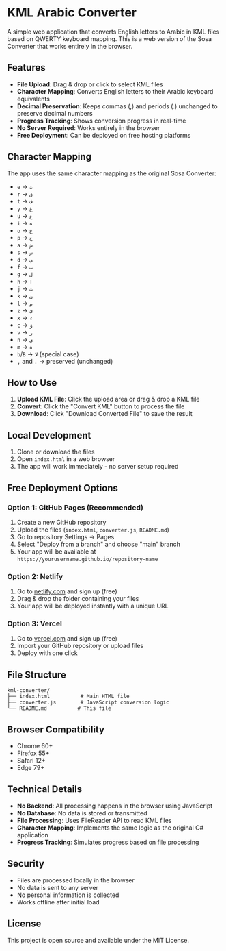 # KML Arabic Converter

A simple web application that converts English letters to Arabic in KML files based on QWERTY keyboard mapping. This is a web version of the Sosa Converter that works entirely in the browser.

## Features

- **File Upload**: Drag & drop or click to select KML files
- **Character Mapping**: Converts English letters to their Arabic keyboard equivalents
- **Decimal Preservation**: Keeps commas (,) and periods (.) unchanged to preserve decimal numbers
- **Progress Tracking**: Shows conversion progress in real-time
- **No Server Required**: Works entirely in the browser
- **Free Deployment**: Can be deployed on free hosting platforms

## Character Mapping

The app uses the same character mapping as the original Sosa Converter:

- `e` → `ث`
- `r` → `ق`
- `t` → `ف`
- `y` → `غ`
- `u` → `ع`
- `i` → `ه`
- `o` → `خ`
- `p` → `ح`
- `a` → `ش`
- `s` → `س`
- `d` → `ي`
- `f` → `ب`
- `g` → `ل`
- `h` → `ا`
- `j` → `ت`
- `k` → `ن`
- `l` → `م`
- `z` → `ئ`
- `x` → `ء`
- `c` → `ؤ`
- `v` → `ر`
- `n` → `ى`
- `m` → `ة`
- `b`/`B` → `لا` (special case)
- `,` and `.` → preserved (unchanged)

## How to Use

1. **Upload KML File**: Click the upload area or drag & drop a KML file
2. **Convert**: Click the "Convert KML" button to process the file
3. **Download**: Click "Download Converted File" to save the result

## Local Development

1. Clone or download the files
2. Open `index.html` in a web browser
3. The app will work immediately - no server setup required

## Free Deployment Options

### Option 1: GitHub Pages (Recommended)

1. Create a new GitHub repository
2. Upload the files (`index.html`, `converter.js`, `README.md`)
3. Go to repository Settings → Pages
4. Select "Deploy from a branch" and choose "main" branch
5. Your app will be available at `https://yourusername.github.io/repository-name`

### Option 2: Netlify

1. Go to [netlify.com](https://netlify.com) and sign up (free)
2. Drag & drop the folder containing your files
3. Your app will be deployed instantly with a unique URL

### Option 3: Vercel

1. Go to [vercel.com](https://vercel.com) and sign up (free)
2. Import your GitHub repository or upload files
3. Deploy with one click

## File Structure

```
kml-converter/
├── index.html          # Main HTML file
├── converter.js        # JavaScript conversion logic
└── README.md          # This file
```

## Browser Compatibility

- Chrome 60+
- Firefox 55+
- Safari 12+
- Edge 79+

## Technical Details

- **No Backend**: All processing happens in the browser using JavaScript
- **No Database**: No data is stored or transmitted
- **File Processing**: Uses FileReader API to read KML files
- **Character Mapping**: Implements the same logic as the original C# application
- **Progress Tracking**: Simulates progress based on file processing

## Security

- Files are processed locally in the browser
- No data is sent to any server
- No personal information is collected
- Works offline after initial load

## License

This project is open source and available under the MIT License. 